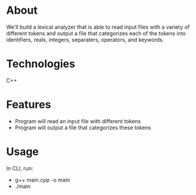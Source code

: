 # About
We'll build a lexical analyzer that is able to read input files with a variety of different tokens and output a file that categorizes each of the tokens into identifiers, reals, integers, separaters, operators, and keywords.

# Technologies
C++

# Features
- Program will read an input file with different tokens
- Program will output a file that categorizes these tokens

# Usage
In CLI, run:
- g++ main.cpp -o main
- ./main
